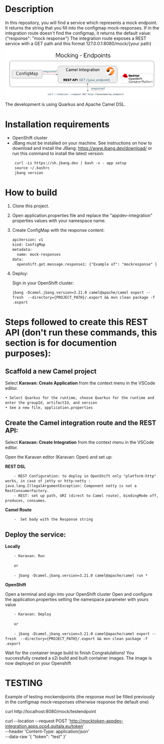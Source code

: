 # Description

In this repository, you will find a service which represents a mock endpoint. It returns the string that you fill into the configmap mock-responses. If in the integration route doesn't find the configmap, it returns the default value: {"response": "mock response"}
The integration route exposes a REST service with a GET path and this format 127.0.0.1:8080/mock/{your path}
![](docs/mock_endpoint.png)
The development is using Quarkus and Apache Camel DSL. 

# Installation requirements

- OpenShift cluster
- JBang must be installed on your machine. See instructions on how to download and install the JBang: https://www.jbang.dev/download/ or run this command to install the latest version: 
   ```
    curl -Ls https://sh.jbang.dev | bash -s - app setup
    source ~/.bashrc
    jbang version
   ```

# How to build

1. Clone this project.
2. Open application.properties file and replace the "appdev-integration" properties values with your namespace name.
3. Create ConfigMap with the response content:
   ```
   apiVersion: v1
   kind: ConfigMap
   metadata:
     name: mock-responses
   data:
     openshift.get.message.response1: {"Example of": "mockresponse" }
   ``` 
4. Deploy:

   Sign in your OpenShift cluster:
   ```
   jbang -Dcamel.jbang.version=3.21.0 camel@apache/camel export --fresh  --directory={PROJECT_PATH}/.export && mvn clean package -f .export
   ```


# Steps followed to create this REST API (don't run these commands, this section is for documention purposes):

## Scaffold a new Camel project
Select **Karavan: Create Application** from the context menu in the VSCode editor.

    • Select Quarkus for the runtime, choose Quarkus for the runtime and enter the groupId, artifactId, and version 
    • See a new file, application.properties

## Create the Camel integration route and the REST API: 
Select **Karavan: Create Integration** from the context menu in the VSCode editor.

Open the Karavan editor (Karavan: Open) and set up:

   **REST DSL**

        - REST Configuration: to deploy in OpenShift only "platform-http" works, in case of jetty or http-netty : java.lang.IllegalArgumentException: Component netty is not a RestConsumerFactory.
        - REST: set up path, URI (direct to Camel route), bindingMode off, produces, consumes.

   **Camel Route**

        -  Set body with the Response string

## Deploy the service: 

   **Locally**

        - Karavan: Run
        
        or

        - jbang -Dcamel.jbang.version=3.21.0 camel@apache/camel run *


   **OpenShift**

   Open a terminal and sign into your OpenShift cluster
   Open and configure the application.properties setting the namespace parameter with yours value

        - Karavan: Deploy
        
        or

        - jbang -Dcamel.jbang.version=3.21.0 camel@apache/camel export --fresh  --directory={PROJECT_PATH}/.export && mvn clean package -f .export

Wait for the container image build to finish
Congratulations! You successfully created a s2i build and built container images. The image is now deployed on your Openshift


# TESTING 

Example of testing mockendpoints (the response must be filled previously in the configmap mock-responses otherwise response the default one)

curl http://localhost:8080/mock/testendpoint


curl --location --request POST 'http://mocktoken-appdev-integration.apps.ocp4.quitala.eu/token' \
--header 'Content-Type: application/json' \
--data-raw '{
"token": "test"
}'



